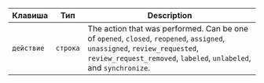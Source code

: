 | Клавиша    | Тип      | Description                                                                                                                                                                                     |
| ---------- | -------- | ----------------------------------------------------------------------------------------------------------------------------------------------------------------------------------------------- |
| `действие` | `строка` | The action that was performed. Can be one of `opened`, `closed`, `reopened`, `assigned`, `unassigned`, `review_requested`, `review_request_removed`, `labeled`, `unlabeled`, and `synchronize`. |